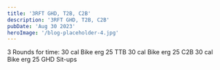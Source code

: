 ```yaml
---
title: '3RFT GHD, T2B, C2B'
description: '3RFT GHD, T2B, C2B'
pubDate: 'Aug 30 2023'
heroImage: '/blog-placeholder-4.jpg'
---
```

3 Rounds for time: 
30 cal Bike erg 
25 TTB 
30 cal Bike erg
25 C2B 
30 cal Bike erg
25 GHD Sit-ups
